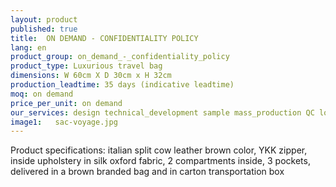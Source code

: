 ```yaml
---
layout: product
published: true
title:  ON DEMAND - CONFIDENTIALITY POLICY 
lang: en
product_group: on_demand_-_confidentiality_policy
product_type: Luxurious travel bag
dimensions: W 60cm X D 30cm x H 32cm
production_leadtime: 35 days (indicative leadtime)
moq: on demand
price_per_unit: on demand
our_services: design technical_development sample mass_production QC logistic shipping
image1:   sac-voyage.jpg
---
```

Product specifications:  italian split cow leather brown color, YKK zipper, inside upholstery in silk oxford fabric, 2 compartments inside, 3 pockets, delivered in a brown branded bag and in carton transportation box						
